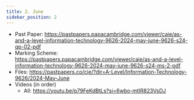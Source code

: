```yaml
---
title: 2. June
sidebar_position: 2
---
```


- Past Paper: https://pastpapers.papacambridge.com/viewer/caie/as-and-a-level-information-technology-9626-2024-may-june-9626-s24-qp-02-pdf
- Marking Scheme: https://pastpapers.papacambridge.com/viewer/caie/as-and-a-level-information-technology-9626-2024-may-june-9626-s24-ms-2-pdf
- Files: https://pastpapers.co/cie/?dir=A-Level/Information-Technology-9626/2024-May-June
- Videos (in order)
    - All: https://youtu.be/p79FeKdBtLs?si=6wbo-mtIR823VsDJ

